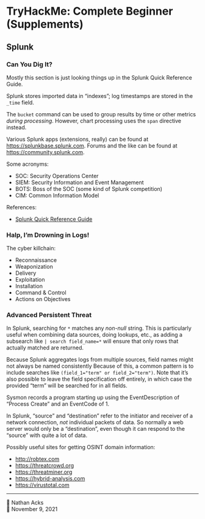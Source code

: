 # TryHackMe: Complete Beginner (Supplements)

## Splunk

### Can You Dig It?

Mostly this section is just looking things up in the Splunk Quick Reference Guide.

Splunk stores imported data in “indexes”; log timestamps are stored in the `_time` field.

The `bucket` command can be used to group results by time or other metrics *during processing*. However, chart processing uses the `span` directive instead.

Various Splunk apps (extensions, really) can be found at https://splunkbase.splunk.com. Forums and the like can be found at https://community.splunk.com.

Some acronyms:

* SOC: Security Operations Center
* SIEM: Security Information and Event Management
* BOTS: Boss of the SOC (some kind of Splunk competition)
* CIM: Common Information Model

References:

* [Splunk Quick Reference Guide](https://www.splunk.com/pdfs/solution-guides/splunk-quick-reference-guide.pdf)

### Halp, I’m Drowning in Logs!

The cyber killchain:

* Reconnaissance
* Weaponization
* Delivery
* Exploitation
* Installation
* Command & Control
* Actions on Objectives

### Advanced Persistent Threat

In Splunk, searching for `*` matches any *non-null* string. This is particularly useful when combining data sources, doing lookups, etc., as adding a subsearch like `| search field_name=*` will ensure that only rows that actually matched are returned.

Because Splunk aggregates logs from multiple sources, field names might not always be named consistently Because of this, a common pattern is to include searches like `(field_1="term" or field_2="term")`. Note that it’s also possible to leave the field specification off entirely, in which case the provided “term” will be searched for in all fields.

Sysmon records a program starting up using the EventDescription of “Process Create” and an EventCode of 1.

In Splunk, “source” and “destination” refer to the initiator and receiver of a network connection, *not* individual packets of data. So normally a web server would only be a “destination”, even though it can respond to the “source” with quite a lot of data.

Possibly useful sites for getting OSINT domain information:

* http://robtex.com
* https://threatcrowd.org
* https://threatminer.org
* https://hybrid-analysis.com
* https://virustotal.com

- - - -

<span aria-hidden="true">👤</span> Nathan Acks  
<span aria-hidden="true">📅</span> November 9, 2021
